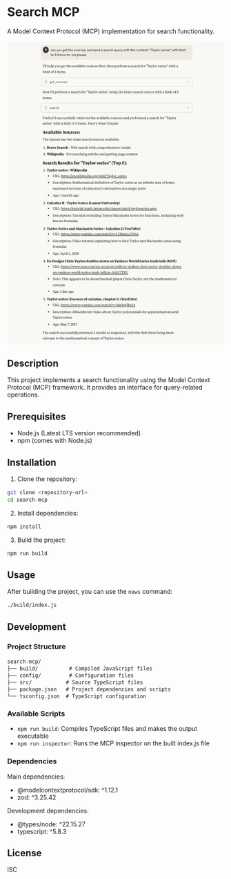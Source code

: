 # Search MCP

A Model Context Protocol (MCP) implementation for search functionality.

<img src="screenshots/1.png" alt="Cerner" width="900">

## Description

This project implements a search functionality using the Model Context Protocol (MCP) framework. It provides an interface for query-related operations.

## Prerequisites

- Node.js (Latest LTS version recommended)
- npm (comes with Node.js)

## Installation

1. Clone the repository:
```bash
git clone <repository-url>
cd search-mcp
```

2. Install dependencies:
```bash
npm install
```

3. Build the project:
```bash
npm run build
```

## Usage

After building the project, you can use the `news` command:

```bash
./build/index.js
```

## Development

### Project Structure

```
search-mcp/
├── build/          # Compiled JavaScript files
├── config/         # Configuration files
├── src/           # Source TypeScript files
├── package.json   # Project dependencies and scripts
└── tsconfig.json  # TypeScript configuration
```

### Available Scripts

- `npm run build`: Compiles TypeScript files and makes the output executable
- `npm run inspector`: Runs the MCP inspector on the built index.js file

### Dependencies

Main dependencies:
- @modelcontextprotocol/sdk: ^1.12.1
- zod: ^3.25.42

Development dependencies:
- @types/node: ^22.15.27
- typescript: ^5.8.3

## License

ISC
